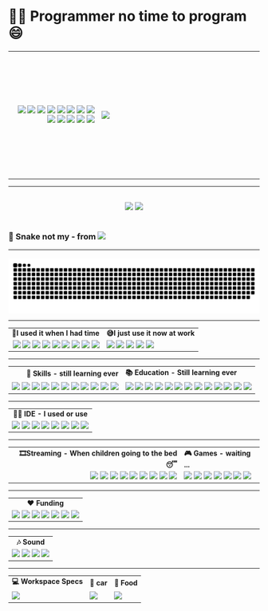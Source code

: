 # 👨‍🍼 Programmer no time to program 😄

<div align="center">
<table>
  <tr aligh="middle">
    <td width="460" height="250em" align="right">
      <a href="https://github.com/drianocorrea/" target="_blank"><img src="https://img.shields.io/badge/GitHub-100000?style=for-the-badge&logo=github&logoColor=white" target="_blank"></a>
      <a href="mailto:drianocorrea@gmail.com" target="_blank"><img src="https://img.shields.io/badge/Gmail-D14836?style=for-the-badge&logo=gmail&logoColor=white" target="_blank"></a>
      <a href="https://api.whatsapp.com/send?phone=5512982379440" target="_blank"><img src="https://img.shields.io/badge/WhatsApp-25D366?style=for-the-badge&logo=whatsapp&logoColor=white" target="_blank"></a>
      <a href = ""><img src="https://img.shields.io/badge/Twitter-1DA1F2?style=for-the-badge&logo=twitter&logoColor=white"></a>
      <a href = ""><img src="https://img.shields.io/badge/Discord-7289DA?style=for-the-badge&logo=discord&logoColor=white"></a>
      <a href = ""><img src="https://img.shields.io/badge/Instagram-E4405F?style=for-the-badge&logo=instagram&logoColor=white"></a>
      <a href = "https://www.reddit.com/user/drianocorrea/"><img src="https://img.shields.io/badge/Reddit-FF4500?style=for-the-badge&logo=reddit&logoColor=white"></a>
      <a href = "https://trello.com/u/drianocorrea/activity"><img src="https://img.shields.io/badge/Trello-0052CC?style=for-the-badge&logo=trello&logoColor=white"></a>
      <a href = "https://www.linkedin.com/in/drianocorrea/"><img src="https://img.shields.io/badge/LinkedIn-0077B5?style=for-the-badge&logo=linkedin&logoColor=white"></a>
      <a href = "https://icq.im/tiudri"><img src="https://img.shields.io/badge/icq_new-black?style=for-the-badge&logo=icq&logolColor=42F425"></a>
      <a href = "https://forum.xda-developers.com/m/drianocorrea.7755072/"><img src="https://img.shields.io/badge/xda%20developers-2DAAE9?style=for-the-badge&logo=xda-developers&logoColor=white"></a>
      <a href = "https://adrianocorrea.wordpress.com/"><img src="https://img.shields.io/badge/Wordpress-21759B?style=for-the-badge&logo=wordpress&logoColor=white"></a>
      <a href = "https://gitlab.com/drianocorrea"><img src="https://img.shields.io/badge/GitLab-330F63?style=for-the-badge&logo=gitlab&logoColor=white"></a>
    </td>
    <td align="right">
      <img align="right" src="https://github-profile-trophy.vercel.app/?username=drianocorrea&amp;theme=onedark&amp;row=2&amp;no-bg=true&amp;column=3&amp;margin-w=15&amp;margin-h=15" style="max-width:100"; width="310">
    </td>
  </tr>
</table>
</div style="display:inline_block">

<hr><br>

<div align=middle>
  <img height="195em" src="https://github-readme-stats.vercel.app/api?username=drianocorrea&show_icons=true&bg_color=00000000"/>
  <img height="195em" src="https://github-readme-stats.vercel.app/api/top-langs/?username=drianocorrea&layout=compact&langs_count=7&theme=onedark"/>
</div style="display: inline_block"><br>


### 🐍 Snake not my - from <a href = "https://github.com/Platane"><img src="https://img.shields.io/badge/Platane-330F63?style=regular&logo=git&logoColor=white"></a><hr>
<picture>
  <source
    media="(prefers-color-scheme: dark)"
    srcset="https://raw.githubusercontent.com/platane/snk/output/github-contribution-grid-snake-dark.svg"
  />
  <source
    media="(prefers-color-scheme: light)"
    srcset="https://raw.githubusercontent.com/platane/snk/output/github-contribution-grid-snake.svg"
  />
  <img
    alt="github contribution grid snake animation" align="center"
    src="https://raw.githubusercontent.com/platane/snk/output/github-contribution-grid-snake.svg"
  />
</picture><hr></div>

<div align="center">
  <table>
    <tr>
      <td align="right"><b>👾I used it when I had time</b></td>
      <td><b>😅I just use it now at work</b></td>
    </tr>
    <tr>
      <td align="right">
      <img src="https://img.shields.io/badge/Arduino-00979D?style=for-the-badge&logo=Arduino&logoColor=white">
      <img src="https://img.shields.io/badge/Raspberry%20Pi-A22846?style=for-the-badge&logo=Raspberry%20Pi&logoColor=white">
      <img src="https://img.shields.io/badge/Arch_Linux-1793D1?style=for-the-badge&logo=arch-linux&logoColor=white">
      <img src="https://img.shields.io/badge/lineageos-167C80?style=for-the-badge&logo=lineageos&logoColor=white">
      <img src="https://img.shields.io/badge/powershell-5391FE?style=for-the-badge&logo=powershell&logoColor=white">
      <img src="https://img.shields.io/badge/GIT-E44C30?style=for-the-badge&logo=git&logoColor=white">
      <img src="https://img.shields.io/badge/GNU%20Bash-4EAA25?style=for-the-badge&logo=GNU%20Bash&logoColor=white">
      <img src="https://img.shields.io/badge/Firefox_Browser-FF7139?style=for-the-badge&logo=Firefox-Browser&logoColor=white">
      <img src="https://img.shields.io/badge/Google_chrome-4285F4?style=for-the-badge&logo=Google-chrome&logoColor=white">
      </td>
      <td>
      <img src="https://img.shields.io/badge/Android-3DDC84?style=for-the-badge&logo=android&logoColor=white">
      <img src="https://img.shields.io/badge/Linux_Mint-87CF3E?style=for-the-badge&logo=linux-mint&logoColor=white">
      <img src="https://img.shields.io/badge/Windows-0078D6?style=for-the-badge&logo=windows&logoColor=white">
      <img src="https://img.shields.io/badge/Brave-FF1B2D?style=for-the-badge&logo=Brave&logoColor=white">
      <img src="https://img.shields.io/badge/Microsoft_Edge-0078D7?style=for-the-badge&logo=Microsoft-edge&logoColor=white">
      </td>
    </tr>
  </table>
</div><hr>

<div align="center">
  <table>
    <tr>
      <td align="right"><b>🚀 Skills - still learning ever</b></td>
      <td><b>📚 Education - Still learning ever</b></td>
    </tr>
    <tr>
      <td align="right">
        <img src="https://img.shields.io/badge/C-00599C?style=for-the-badge&logo=c&logoColor=white">
        <img src="https://img.shields.io/badge/PHP-777BB4?style=for-the-badge&logo=php&logoColor=white">
        <img src="https://img.shields.io/badge/HTML-239120?style=for-the-badge&logo=html5&logoColor=white">
        <img src="https://img.shields.io/badge/CSS-239120?&style=for-the-badge&logo=css3&logoColor=white">
        <img src="https://img.shields.io/badge/MySQL-00000F?style=for-the-badge&logo=mysql&logoColor=white">
        <img src="https://img.shields.io/badge/Netlify-00C7B7?style=for-the-badge&logo=netlify&logoColor=white">
        <img src="https://img.shields.io/badge/Google_Cloud-4285F4?style=for-the-badge&logo=google-cloud&logoColor=white">
        <img src="https://img.shields.io/badge/Microsoft_Excel-217346?style=for-the-badge&logo=microsoft-excel&logoColor=white">
        <img src="https://img.shields.io/badge/Microsoft_Office-D83B01?style=for-the-badge&logo=microsoft-office&logoColor=white">
        <img src="https://img.shields.io/badge/Google%20Sheets-34A853?style=for-the-badge&logo=google-sheets&logoColor=white">
        <img src="https://img.shields.io/badge/Microsoft_Word-2B579A?style=for-the-badge&logo=microsoft-word&logoColor=white">
      </td>
      <td>
        <img src="https://img.shields.io/badge/Udemy-EC5252?style=for-the-badge&logo=Udemy&logoColor=white">
        <img src="https://img.shields.io/badge/Codecademy-FFF0E5?style=for-the-badge&logo=codecademy&logoColor=303347">
        <img src="https://img.shields.io/badge/coding%20ninjas-DD6620?style=for-the-badge&logo=codingninjas&logoColor=white">
        <img src="https://img.shields.io/badge/Coursera-0056D2?style=for-the-badge&logo=Coursera&logoColor=white">
        <img src="https://img.shields.io/badge/Datacamp-05192D?style=for-the-badge&logo=datacamp&logoColor=65FF8F">
        <img src="https://img.shields.io/badge/Duolingo-58CC02?style=for-the-badge&logo=Duolingo&logoColor=white">
        <img src="https://img.shields.io/badge/Edx-193A3E?style=for-the-badge&logo=edx&logoColor=white">
        <img src="https://img.shields.io/badge/Exercism-009CAB?style=for-the-badge&logo=exercism&logoColor=white">
        <img src="https://img.shields.io/badge/freecodecamp-27273D?style=for-the-badge&logo=freecodecamp&logoColor=white">
        <img src="https://img.shields.io/badge/Future%20Learn-000000?style=for-the-badge&logo=futurelearn&logoColor=white">
        <img src="https://img.shields.io/badge/Khan%20Academy-14BF96?style=for-the-badge&logo=Khan%20Academy&logoColor=white">
        <img src="https://img.shields.io/badge/MDN_Web_Docs-black?style=for-the-badge&logo=mdnwebdocs&logoColor=white">
        <img src="https://img.shields.io/badge/Pluralsight-F15B2A?style=for-the-badge&logo=Pluralsight&logoColor=white">
      </td>
    </tr>
  </table>
</div><hr>

<div align="center">
  <table>
    <tr align="middle">
      <td><b>👩‍💻 IDE - I used or use</b></td>
    </tr>
    <tr>
      <td align="middle">
        <img src="https://img.shields.io/badge/Arduino_IDE-00979D?style=for-the-badge&logo=arduino&logoColor=white">
        <img src="https://img.shields.io/badge/Visual_Studio-5C2D91?style=for-the-badge&logo=visual%20studio&logoColor=white">
        <img src="https://img.shields.io/badge/Visual_Studio_Code-0078D4?style=for-the-badge&logo=visual%20studio%20code&logoColor=white">
        <img src="https://img.shields.io/badge/IntelliJ_IDEA-000000.svg?style=for-the-badge&logo=intellij-idea&logoColor=white">
        <img src="https://img.shields.io/badge/Notepad++-90E59A.svg?style=for-the-badge&logo=notepad%2B%2B&logoColor=black">
        <img src="https://img.shields.io/badge/sublime_text-%23575757.svg?&style=for-the-badge&logo=sublime-text&logoColor=important">
        <img src="https://img.shields.io/badge/Eclipse-2C2255?style=for-the-badge&logo=eclipse&logoColor=white">
        <img src="https://img.shields.io/badge/Adobe%20Dreamweaver-072401?style=for-the-badge&logo=Adobe%20Dreamweaver&logoColor=34F400">
      </td>
    </tr>
  </table>
</div><hr>

<div align="center">
  <table>
    <tr>
      <td align="right"><b>🎞️Streaming - When children going to the bed 😴</b></td>
      <td><b>🎮 Games - waiting ...</b></td>
    </tr>
    <tr>
      <td align="right">
        <img src="https://img.shields.io/badge/YouTube-%23FF0000.svg?style=for-the-badge&logo=YouTube&logoColor=white">
        <img src="https://img.shields.io/badge/Amazon%20Prime-00A8E1?style=for-the-badge&logo=netflix&logoColor=white">
        <img src="https://img.shields.io/badge/starplus-FF0000?style=for-the-badge&logo=starplus&logoColor=white">
        <img src="https://img.shields.io/badge/Crunchyroll-F47521?style=for-the-badge&logo=crunchyroll&logoColor=white">
        <img src="https://img.shields.io/badge/HBO-005FED?style=for-the-badge&logo=hbo&logoColor=white">
        <img src="https://img.shields.io/badge/Hulu-1CE783?style=for-the-badge&logo=hulu&logoColor=white">
        <img src="https://img.shields.io/badge/Netflix-E50914?style=for-the-badge&logo=netflix&logoColor=white">
        <img src="https://img.shields.io/badge/Twitch-9146FF?style=for-the-badge&logo=twitch&logoColor=white">
        <img src="https://img.shields.io/badge/Disney+-FF0000?style=for-the-badge&logo=disney+&logoColor=white">
      </td>
      <td>
        <img src="https://img.shields.io/badge/Steam-000000?style=for-the-badge&logo=steam&logoColor=white">
        <img src="https://img.shields.io/badge/Epic%20Games-313131?style=for-the-badge&logo=Epic%20Games&logoColor=white">
        <img src="https://img.shields.io/badge/Origin-148EFF?style=for-the-badge&logo=origin&logoColor=white">
        <img src="https://img.shields.io/badge/Nintendo-Emulator-0000?style=for-the-badge&logo=nintendo&logoColor=148EFF">
        <img src="https://img.shields.io/badge/PS-Emulator-000000?style=for-the-badge&logo=Playstation&logoColor=white">
        <img src="https://img.shields.io/badge/Arcade-Emulator-B7312F?style=for-the-badge&logo=&logoColor=white">
        <img src="https://img.shields.io/badge/RetroArch-Others-FA5?style=for-the-badge&logo=retroarch&logoColor=white">
      </td>      
    </tr>
  </table>
</div><hr>

<div align="center">
  <table>
    <tr align="middle">
      <td><b>❤️ Funding</b></td>
    </tr>
    <tr>
      <td>
        <a href="https://picpay.me/drianocorrea/10" target="_blank"><img src="https://img.shields.io/badge/picpay-21C25E?style=for-the-badge&logo=picpay&logoColor=white"></a>
        <img src="https://img.shields.io/badge/PayPal-00457C?style=for-the-badge&logo=paypal&logoColor=white">
        <img src="https://img.shields.io/badge/G%20pay-2875E3?style=for-the-badge&logo=googlepay&logoColor=white">
        <img src="https://img.shields.io/badge/alipay-00A1E9?style=for-the-badge&logo=alipay&logoColor=white">
        <img src="https://img.shields.io/badge/amazon%20pay-F79114?style=for-the-badge&logo=amazon%20pay&logoColor=white">
        <img src="https://img.shields.io/badge/Patreon-F96854?style=for-the-badge&logo=patreon&logoColor=white">
        <img src="https://img.shields.io/badge/ShopeePay-ED1C24?style=for-the-badge&logo=shopeepay&logoColor=white">
      </td>
    </tr>
  </table>
</div><hr>
    
<div align="center">
    <table>
      <tr align="middle">
        <td><b>🎶 Sound</b></td>
      <tr>
        <td><img src="https://img.shields.io/badge/Deezer-FEAA2D?style=for-the-badge&logo=deezer&logoColor=white">
        <img src="https://img.shields.io/badge/Google_Podcasts-4285F4?style=for-the-badge&logo=google-podcasts&logoColor=white">
        <img src="https://img.shields.io/badge/Spotify-1ED760?&style=for-the-badge&logo=spotify&logoColor=white">
        <img src="https://img.shields.io/badge/YouTube_Music-FF0000?style=for-the-badge&logo=youtube-music&logoColor=white">
        </td>
      </tr>
    </table>
</div><hr>

<div align="center">
  <table>
    <tr align="middle">
      <td><b>💻 Workspace Specs</b></td>
      <td><b>🚗 car</b></td>
      <td><b>🍔 Food</b></td>
    </tr>
    <tr>
      <td><img src="https://img.shields.io/badge/AMD-Ryzen_5_PRO_4650G-ED1C24?style=for-the-badge&logo=amd&logoColor=white"></td>
      <td><img src="https://img.shields.io/badge/Fiat-Palio-%23FF0000.svg?style=for-the-badge&logo=fiat&logoColor=white"></td>
      <td><img src="https://img.shields.io/badge/Aiqfome-7A1FA2?style=for-the-badge&logo=aiqfome&logoColor=white"> </td>
    </tr>
  </table>
</div>
